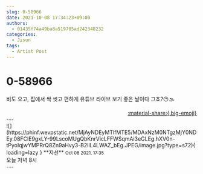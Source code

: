 ```yaml
---
slug: 0-58966
date: 2021-10-08 17:34:23+09:00
authors:
  - 01435f74a49ba8a519705ad242348232
categories:
  - Jisun
tags:
  - Artist Post
---
```


# 0-58966

<div class="post-container" markdown="1">
<div class="content-container md-sidebar__scrollwrap" markdown="1">

비도 오고, 집에서 싹 씻고 편하게 유튜브 라이브 보기 좋은 날이다 그쵸?😶🌫️

</div>
</div>

<div style="text-align: right;" markdown="1">
<a href="https://weverse.io/fromis9/artist/0-58966" style="text-align: right;">:material-share:{.big-emoji}</a>
</div>
---

<div class="comments-container md-sidebar__scrollwrap" markdown="1">
<div class="comment" markdown="1">
<div class='id-container' markdown="1">
![](https://phinf.wevpstatic.net/MjAyNDEyMTlfMTE5/MDAxNzM0NTgzMjY0NDEy.08FClE9gxLY-99LscoMUgQbKnrVicLFFWSqmAi3eGLEg.hXV0n-tPyoIqjwYMPRrQ8Zn9aHvy3-B2llL4LWAZ_bEg.JPEG/image.jpg?type=s72){ loading=lazy }
**<span class="artist">지선</span>** <small>Oct 08 2021, 17:35</small><br>
</div>
<div class='comment-body' markdown="1">
오늘 저녁 8시
</div>
</div>
</div>
---
